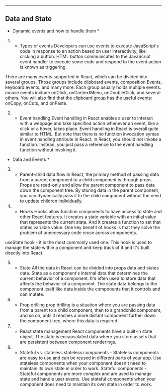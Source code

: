 --------------
Data and State
--------------




* Dynamic events and how to handle them *

1) - Types of events
Developers can use events to execute JavaScript's code in response to an action based on user interactivity, like clicking a button. HTML button communicates to the JavaScript event handler to execute some code and respond to the event action is known as triggering.

There are many events supported in React, which can be divided into several groups. Those groups include clipboard events, composition Events, keyboard events, and many more. Each group usually holds multiple events. mouse events include onClick, onContextMenu, onDoubleClick, and several others. You will also find that the clipboard group has the useful events: onCopy, onCuts, and onPaste.

2) - Event handling
Event handling in React enables a user to interact with a webpage and take specified action whenever an event, like a click or a hover, takes place. Event handling in React is overall quite similar to HTML. But note that there is no function invocation syntax in event handling attribute in React. In React, you should not invoke a function. Instead, you just pass a reference to the event handling function without invoking it.




* Data and Events *

3) - Parent-child data flow
In React, the primary method of passing data from a parent component to a child component is through props. Props are read-only and allow the parent component to pass data down the component tree. By storing data in the parent component, you can dynamically pass it to the child component without the need to update children individually.

4) - Hooks
Hooks allow function components to have access to state and other React features. It creates a state variable with an initial value that represents the current state. And it creates a function to set that states variable value. One key benefit of hooks is that they solve the problem of unnecessary code reuse across components.

useState hook - it is the most commonly used one. This hook is used to manage the state within a component and keep track of it and it's
                 built directly into React.

5) - State
All the data in React can be divided into props data and states data. State as a component's internal data that determines the current behavior of a component. It's often used to store data that affects the behavior of a component. The state data belongs to the component itself like data inside the components that it controls and can mutate.                 

6) - Prop drilling
prop drilling is a situation where you are passing data from a parent to a child component, then to a grandchild component, and so on, until it reaches a more distant component further down the component tree, where this data is required.

7) - React state management
React components have a built-in state object. The state is encapsulated data where you store assets that are persistent between component renderings.

8) - Stateful vs. stateless
stateless components - Stateless components are easy to use and can be reused in different parts of your app. Use stateless components when 
                       your component doesn't need to maintain its own state in order to work.
Stateful components - Stateful components are more complex and are used to manage state and handle user events. Use stateful components 
                      when your component does need to maintain its own state in order to work.
